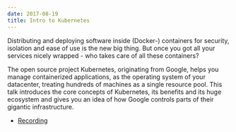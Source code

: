 ```yaml
---
date: 2017-08-19
title: Intro to Kubernetes
---
```


Distributing and deploying software inside (Docker-) containers for security,
isolation and ease of use is the new big thing. But once you got all your
services nicely wrapped - who takes care of all these containers?

The open source project Kubernetes, originating from Google, helps you manage
containerized applications, as the operating system of your datacenter, treating
hundreds of machines as a single resource pool. This talk introduces the core
concepts of Kubernetes, its benefits and its huge ecosystem and gives you an
idea of how Google controls parts of their gigantic infrastructure.


- [Recording](https://www.youtube.com/watch?v=oYvKnOdsVf4&t=1s)
